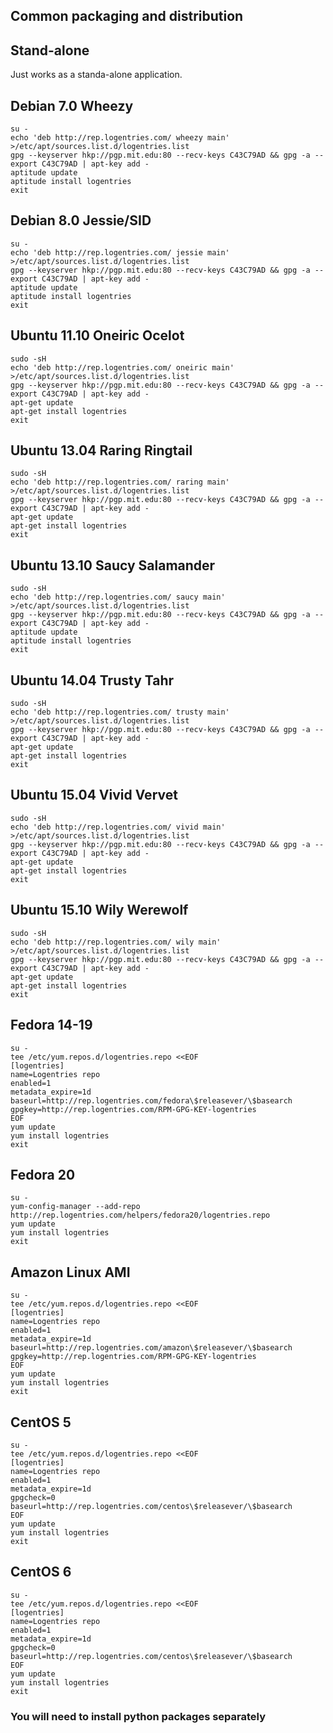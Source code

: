Common packaging and distribution
---------------------------------


Stand-alone
-----------

Just works as a standa-alone application.


Debian 7.0 Wheezy
------------------
```
su -
echo 'deb http://rep.logentries.com/ wheezy main' >/etc/apt/sources.list.d/logentries.list
gpg --keyserver hkp://pgp.mit.edu:80 --recv-keys C43C79AD && gpg -a --export C43C79AD | apt-key add -
aptitude update
aptitude install logentries
exit
```


Debian 8.0 Jessie/SID
---------------------
```
su -
echo 'deb http://rep.logentries.com/ jessie main' >/etc/apt/sources.list.d/logentries.list
gpg --keyserver hkp://pgp.mit.edu:80 --recv-keys C43C79AD && gpg -a --export C43C79AD | apt-key add -
aptitude update
aptitude install logentries
exit
```


Ubuntu 11.10 Oneiric Ocelot
-----------------------------
```
sudo -sH
echo 'deb http://rep.logentries.com/ oneiric main' >/etc/apt/sources.list.d/logentries.list
gpg --keyserver hkp://pgp.mit.edu:80 --recv-keys C43C79AD && gpg -a --export C43C79AD | apt-key add -
apt-get update
apt-get install logentries
exit
```


Ubuntu 13.04 Raring Ringtail
-----------------------------
```
sudo -sH
echo 'deb http://rep.logentries.com/ raring main' >/etc/apt/sources.list.d/logentries.list
gpg --keyserver hkp://pgp.mit.edu:80 --recv-keys C43C79AD && gpg -a --export C43C79AD | apt-key add -
apt-get update
apt-get install logentries
exit
```


Ubuntu 13.10 Saucy Salamander
-----------------------------
```
sudo -sH
echo 'deb http://rep.logentries.com/ saucy main' >/etc/apt/sources.list.d/logentries.list
gpg --keyserver hkp://pgp.mit.edu:80 --recv-keys C43C79AD && gpg -a --export C43C79AD | apt-key add -
aptitude update
aptitude install logentries
exit
```


Ubuntu 14.04 Trusty Tahr
------------------------
```
sudo -sH
echo 'deb http://rep.logentries.com/ trusty main' >/etc/apt/sources.list.d/logentries.list
gpg --keyserver hkp://pgp.mit.edu:80 --recv-keys C43C79AD && gpg -a --export C43C79AD | apt-key add -
apt-get update
apt-get install logentries
exit
```


Ubuntu 15.04 Vivid Vervet
-------------------------
```
sudo -sH
echo 'deb http://rep.logentries.com/ vivid main' >/etc/apt/sources.list.d/logentries.list
gpg --keyserver hkp://pgp.mit.edu:80 --recv-keys C43C79AD && gpg -a --export C43C79AD | apt-key add -
apt-get update
apt-get install logentries
exit
```


Ubuntu 15.10 Wily Werewolf
--------------------------
```
sudo -sH
echo 'deb http://rep.logentries.com/ wily main' >/etc/apt/sources.list.d/logentries.list
gpg --keyserver hkp://pgp.mit.edu:80 --recv-keys C43C79AD && gpg -a --export C43C79AD | apt-key add -
apt-get update
apt-get install logentries
exit
```


Fedora 14-19
------------
```
su -
tee /etc/yum.repos.d/logentries.repo <<EOF
[logentries]
name=Logentries repo
enabled=1
metadata_expire=1d
baseurl=http://rep.logentries.com/fedora\$releasever/\$basearch
gpgkey=http://rep.logentries.com/RPM-GPG-KEY-logentries
EOF
yum update
yum install logentries
exit
```


Fedora 20
---------
```
su -
yum-config-manager --add-repo http://rep.logentries.com/helpers/fedora20/logentries.repo
yum update
yum install logentries
exit
```


Amazon Linux AMI
-------------
```
su -
tee /etc/yum.repos.d/logentries.repo <<EOF
[logentries]
name=Logentries repo
enabled=1
metadata_expire=1d
baseurl=http://rep.logentries.com/amazon\$releasever/\$basearch
gpgkey=http://rep.logentries.com/RPM-GPG-KEY-logentries
EOF
yum update
yum install logentries
exit
```


CentOS 5
--------
```
su -
tee /etc/yum.repos.d/logentries.repo <<EOF
[logentries]
name=Logentries repo
enabled=1
metadata_expire=1d
gpgcheck=0
baseurl=http://rep.logentries.com/centos\$releasever/\$basearch
EOF
yum update
yum install logentries
exit
```


CentOS 6
--------
```
su -
tee /etc/yum.repos.d/logentries.repo <<EOF
[logentries]
name=Logentries repo
enabled=1
metadata_expire=1d
gpgcheck=0
baseurl=http://rep.logentries.com/centos\$releasever/\$basearch
EOF
yum update
yum install logentries
exit
```


### You will need to install python packages separately

